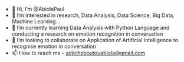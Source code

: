 - 👋 Hi, I’m @AbiolaPaul
- 👀 I’m interested in research, Data Analysis, Data Science, Big Data, Machine Learning...
- 🌱 I’m currently learning Data Analysis with Python Language and conducting a research on emotion recognition in conversation
- 💞️ I’m looking to collaborate on Application of Artificial Intelligence to recognise emotion in conversation
- 📫 How to reach me - adjicheboutouabiola@gmail.com

<!---
AbiolaPaul/AbiolaPaul is a ✨ special ✨ repository because its `README.md` (this file) appears on your GitHub profile.
You can click the Preview link to take a look at your changes.
--->

